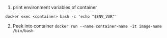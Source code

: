 1. print environment variables of container

```docker exec <container> bash -c 'echo "$ENV_VAR"'```

2. Peek into container
```docker run --name container-name -it image-name /bin/bash```